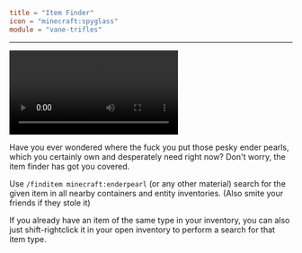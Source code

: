 ```toml
title = "Item Finder"
icon = "minecraft:spyglass"
module = "vane-trifles"
```
---
![](assets/gifs/find_item.mp4)

Have you ever wondered where the fuck you put those pesky ender pearls, which you certainly own
and desperately need right now? Don't worry, the item finder has got you covered.

Use `/finditem minecraft:enderpearl` (or any other material) search for the given item in all nearby
containers and entity inventories. (Also smite your friends if they stole it)

If you already have an item of the same type in your inventory, you can also just
shift-rightclick it in your open inventory to perform a search for that item type.
